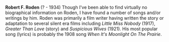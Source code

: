 
**Robert F. Roden** (? - 1934) Though I've been able to find virtually no biographical information on Roden, I have found a number of songs and/or writings by him. Roden was primarily a film writer having written the story or adaptation to several silent era films including *Little Miss Nobody* (1917), *Greater Than Love* (story) and *Suspicious Wives* (1921). His most popular song (lyrics) is probably the 1908 song *When It's Moonlight On The Prairie*.


 
